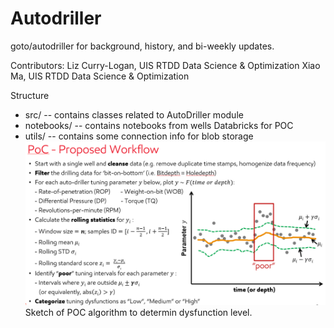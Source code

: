 # Autodriller

goto/autodriller for background, history, and bi-weekly updates.

Contributors:
Liz Curry-Logan, UIS RTDD Data Science & Optimization
Xiao Ma, UIS RTDD Data Science & Optimization

Structure
- src/
--  contains classes related to AutoDriller module
- notebooks/
--  contains notebooks from wells Databricks for POC
- utils/
-- contains some connection info for blob storage
![Sketch of POC algorithm to determin dysfunction level.](poc_algorithm.PNG)
Sketch of POC algorithm to determin dysfunction level.
